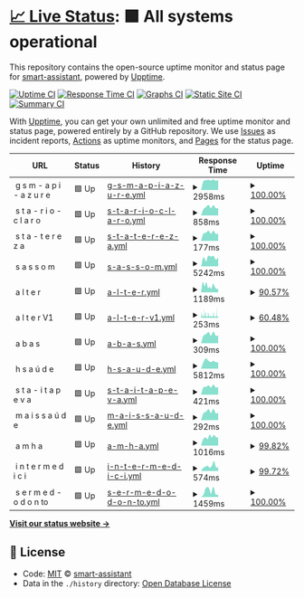 # [📈 Live Status](https://smart-assistant.github.io/gsm-upptime/): <!--live status--> **🟩 All systems operational**

This repository contains the open-source uptime monitor and status page for [smart-assistant](#), powered by [Upptime](https://github.com/upptime/upptime).

[![Uptime CI](https://github.com/smart-assistant/gsm-upptime/workflows/Uptime%20CI/badge.svg)](https://github.com/smart-assistant/gsm-upptime/actions?query=workflow%3A%22Uptime+CI%22)
[![Response Time CI](https://github.com/smart-assistant/gsm-upptime/workflows/Response%20Time%20CI/badge.svg)](https://github.com/smart-assistant/gsm-upptime/actions?query=workflow%3A%22Response+Time+CI%22)
[![Graphs CI](https://github.com/smart-assistant/gsm-upptime/workflows/Graphs%20CI/badge.svg)](https://github.com/smart-assistant/gsm-upptime/actions?query=workflow%3A%22Graphs+CI%22)
[![Static Site CI](https://github.com/smart-assistant/gsm-upptime/workflows/Static%20Site%20CI/badge.svg)](https://github.com/smart-assistant/gsm-upptime/actions?query=workflow%3A%22Static+Site+CI%22)
[![Summary CI](https://github.com/smart-assistant/gsm-upptime/workflows/Summary%20CI/badge.svg)](https://github.com/smart-assistant/gsm-upptime/actions?query=workflow%3A%22Summary+CI%22)

With [Upptime](https://upptime.js.org), you can get your own unlimited and free uptime monitor and status page, powered entirely by a GitHub repository. We use [Issues](https://github.com/smart-assistant/gsm-upptime/issues) as incident reports, [Actions](https://github.com/smart-assistant/gsm-upptime/actions) as uptime monitors, and [Pages](https://demo.upptime.js.org) for the status page.

<!--start: status pages-->
<!-- This summary is generated by Upptime (https://github.com/upptime/upptime) -->
<!-- Do not edit this manually, your changes will be overwritten -->
<!-- prettier-ignore -->
| URL | Status | History | Response Time | Uptime |
| --- | ------ | ------- | ------------- | ------ |
| <img alt="" src="https://favicons.githubusercontent.com/null" height="13"> g s m - a p i - a z u r e | 🟩 Up | [g-s-m-a-p-i-a-z-u-r-e.yml](https://github.com/ivy-digital/gsm-upptime/commits/HEAD/history/g-s-m-a-p-i-a-z-u-r-e.yml) | <details><summary><img alt="Response time graph" src="./graphs/g-s-m-a-p-i-a-z-u-r-e/response-time-week.png" height="20"> 2958ms</summary><br><a href="https://ivy-digital.github.io/gsm-upptime/history/g-s-m-a-p-i-a-z-u-r-e"><img alt="Response time 2919" src="https://img.shields.io/endpoint?url=https%3A%2F%2Fraw.githubusercontent.com%2Fivy-digital%2Fgsm-upptime%2FHEAD%2Fapi%2Fg-s-m-a-p-i-a-z-u-r-e%2Fresponse-time.json"></a><br><a href="https://ivy-digital.github.io/gsm-upptime/history/g-s-m-a-p-i-a-z-u-r-e"><img alt="24-hour response time 3070" src="https://img.shields.io/endpoint?url=https%3A%2F%2Fraw.githubusercontent.com%2Fivy-digital%2Fgsm-upptime%2FHEAD%2Fapi%2Fg-s-m-a-p-i-a-z-u-r-e%2Fresponse-time-day.json"></a><br><a href="https://ivy-digital.github.io/gsm-upptime/history/g-s-m-a-p-i-a-z-u-r-e"><img alt="7-day response time 2958" src="https://img.shields.io/endpoint?url=https%3A%2F%2Fraw.githubusercontent.com%2Fivy-digital%2Fgsm-upptime%2FHEAD%2Fapi%2Fg-s-m-a-p-i-a-z-u-r-e%2Fresponse-time-week.json"></a><br><a href="https://ivy-digital.github.io/gsm-upptime/history/g-s-m-a-p-i-a-z-u-r-e"><img alt="30-day response time 2930" src="https://img.shields.io/endpoint?url=https%3A%2F%2Fraw.githubusercontent.com%2Fivy-digital%2Fgsm-upptime%2FHEAD%2Fapi%2Fg-s-m-a-p-i-a-z-u-r-e%2Fresponse-time-month.json"></a><br><a href="https://ivy-digital.github.io/gsm-upptime/history/g-s-m-a-p-i-a-z-u-r-e"><img alt="1-year response time 2919" src="https://img.shields.io/endpoint?url=https%3A%2F%2Fraw.githubusercontent.com%2Fivy-digital%2Fgsm-upptime%2FHEAD%2Fapi%2Fg-s-m-a-p-i-a-z-u-r-e%2Fresponse-time-year.json"></a></details> | <details><summary><a href="https://ivy-digital.github.io/gsm-upptime/history/g-s-m-a-p-i-a-z-u-r-e">100.00%</a></summary><a href="https://ivy-digital.github.io/gsm-upptime/history/g-s-m-a-p-i-a-z-u-r-e"><img alt="All-time uptime 100.00%" src="https://img.shields.io/endpoint?url=https%3A%2F%2Fraw.githubusercontent.com%2Fivy-digital%2Fgsm-upptime%2FHEAD%2Fapi%2Fg-s-m-a-p-i-a-z-u-r-e%2Fuptime.json"></a><br><a href="https://ivy-digital.github.io/gsm-upptime/history/g-s-m-a-p-i-a-z-u-r-e"><img alt="24-hour uptime 100.00%" src="https://img.shields.io/endpoint?url=https%3A%2F%2Fraw.githubusercontent.com%2Fivy-digital%2Fgsm-upptime%2FHEAD%2Fapi%2Fg-s-m-a-p-i-a-z-u-r-e%2Fuptime-day.json"></a><br><a href="https://ivy-digital.github.io/gsm-upptime/history/g-s-m-a-p-i-a-z-u-r-e"><img alt="7-day uptime 100.00%" src="https://img.shields.io/endpoint?url=https%3A%2F%2Fraw.githubusercontent.com%2Fivy-digital%2Fgsm-upptime%2FHEAD%2Fapi%2Fg-s-m-a-p-i-a-z-u-r-e%2Fuptime-week.json"></a><br><a href="https://ivy-digital.github.io/gsm-upptime/history/g-s-m-a-p-i-a-z-u-r-e"><img alt="30-day uptime 100.00%" src="https://img.shields.io/endpoint?url=https%3A%2F%2Fraw.githubusercontent.com%2Fivy-digital%2Fgsm-upptime%2FHEAD%2Fapi%2Fg-s-m-a-p-i-a-z-u-r-e%2Fuptime-month.json"></a><br><a href="https://ivy-digital.github.io/gsm-upptime/history/g-s-m-a-p-i-a-z-u-r-e"><img alt="1-year uptime 100.00%" src="https://img.shields.io/endpoint?url=https%3A%2F%2Fraw.githubusercontent.com%2Fivy-digital%2Fgsm-upptime%2FHEAD%2Fapi%2Fg-s-m-a-p-i-a-z-u-r-e%2Fuptime-year.json"></a></details>
| <img alt="" src="https://favicons.githubusercontent.com/null" height="13"> s t a - r i o - c l a r o | 🟩 Up | [s-t-a-r-i-o-c-l-a-r-o.yml](https://github.com/ivy-digital/gsm-upptime/commits/HEAD/history/s-t-a-r-i-o-c-l-a-r-o.yml) | <details><summary><img alt="Response time graph" src="./graphs/s-t-a-r-i-o-c-l-a-r-o/response-time-week.png" height="20"> 858ms</summary><br><a href="https://ivy-digital.github.io/gsm-upptime/history/s-t-a-r-i-o-c-l-a-r-o"><img alt="Response time 853" src="https://img.shields.io/endpoint?url=https%3A%2F%2Fraw.githubusercontent.com%2Fivy-digital%2Fgsm-upptime%2FHEAD%2Fapi%2Fs-t-a-r-i-o-c-l-a-r-o%2Fresponse-time.json"></a><br><a href="https://ivy-digital.github.io/gsm-upptime/history/s-t-a-r-i-o-c-l-a-r-o"><img alt="24-hour response time 754" src="https://img.shields.io/endpoint?url=https%3A%2F%2Fraw.githubusercontent.com%2Fivy-digital%2Fgsm-upptime%2FHEAD%2Fapi%2Fs-t-a-r-i-o-c-l-a-r-o%2Fresponse-time-day.json"></a><br><a href="https://ivy-digital.github.io/gsm-upptime/history/s-t-a-r-i-o-c-l-a-r-o"><img alt="7-day response time 858" src="https://img.shields.io/endpoint?url=https%3A%2F%2Fraw.githubusercontent.com%2Fivy-digital%2Fgsm-upptime%2FHEAD%2Fapi%2Fs-t-a-r-i-o-c-l-a-r-o%2Fresponse-time-week.json"></a><br><a href="https://ivy-digital.github.io/gsm-upptime/history/s-t-a-r-i-o-c-l-a-r-o"><img alt="30-day response time 1102" src="https://img.shields.io/endpoint?url=https%3A%2F%2Fraw.githubusercontent.com%2Fivy-digital%2Fgsm-upptime%2FHEAD%2Fapi%2Fs-t-a-r-i-o-c-l-a-r-o%2Fresponse-time-month.json"></a><br><a href="https://ivy-digital.github.io/gsm-upptime/history/s-t-a-r-i-o-c-l-a-r-o"><img alt="1-year response time 853" src="https://img.shields.io/endpoint?url=https%3A%2F%2Fraw.githubusercontent.com%2Fivy-digital%2Fgsm-upptime%2FHEAD%2Fapi%2Fs-t-a-r-i-o-c-l-a-r-o%2Fresponse-time-year.json"></a></details> | <details><summary><a href="https://ivy-digital.github.io/gsm-upptime/history/s-t-a-r-i-o-c-l-a-r-o">100.00%</a></summary><a href="https://ivy-digital.github.io/gsm-upptime/history/s-t-a-r-i-o-c-l-a-r-o"><img alt="All-time uptime 98.73%" src="https://img.shields.io/endpoint?url=https%3A%2F%2Fraw.githubusercontent.com%2Fivy-digital%2Fgsm-upptime%2FHEAD%2Fapi%2Fs-t-a-r-i-o-c-l-a-r-o%2Fuptime.json"></a><br><a href="https://ivy-digital.github.io/gsm-upptime/history/s-t-a-r-i-o-c-l-a-r-o"><img alt="24-hour uptime 100.00%" src="https://img.shields.io/endpoint?url=https%3A%2F%2Fraw.githubusercontent.com%2Fivy-digital%2Fgsm-upptime%2FHEAD%2Fapi%2Fs-t-a-r-i-o-c-l-a-r-o%2Fuptime-day.json"></a><br><a href="https://ivy-digital.github.io/gsm-upptime/history/s-t-a-r-i-o-c-l-a-r-o"><img alt="7-day uptime 100.00%" src="https://img.shields.io/endpoint?url=https%3A%2F%2Fraw.githubusercontent.com%2Fivy-digital%2Fgsm-upptime%2FHEAD%2Fapi%2Fs-t-a-r-i-o-c-l-a-r-o%2Fuptime-week.json"></a><br><a href="https://ivy-digital.github.io/gsm-upptime/history/s-t-a-r-i-o-c-l-a-r-o"><img alt="30-day uptime 99.78%" src="https://img.shields.io/endpoint?url=https%3A%2F%2Fraw.githubusercontent.com%2Fivy-digital%2Fgsm-upptime%2FHEAD%2Fapi%2Fs-t-a-r-i-o-c-l-a-r-o%2Fuptime-month.json"></a><br><a href="https://ivy-digital.github.io/gsm-upptime/history/s-t-a-r-i-o-c-l-a-r-o"><img alt="1-year uptime 98.73%" src="https://img.shields.io/endpoint?url=https%3A%2F%2Fraw.githubusercontent.com%2Fivy-digital%2Fgsm-upptime%2FHEAD%2Fapi%2Fs-t-a-r-i-o-c-l-a-r-o%2Fuptime-year.json"></a></details>
| <img alt="" src="https://favicons.githubusercontent.com/null" height="13"> s t a - t e r e z a | 🟩 Up | [s-t-a-t-e-r-e-z-a.yml](https://github.com/ivy-digital/gsm-upptime/commits/HEAD/history/s-t-a-t-e-r-e-z-a.yml) | <details><summary><img alt="Response time graph" src="./graphs/s-t-a-t-e-r-e-z-a/response-time-week.png" height="20"> 177ms</summary><br><a href="https://ivy-digital.github.io/gsm-upptime/history/s-t-a-t-e-r-e-z-a"><img alt="Response time 315" src="https://img.shields.io/endpoint?url=https%3A%2F%2Fraw.githubusercontent.com%2Fivy-digital%2Fgsm-upptime%2FHEAD%2Fapi%2Fs-t-a-t-e-r-e-z-a%2Fresponse-time.json"></a><br><a href="https://ivy-digital.github.io/gsm-upptime/history/s-t-a-t-e-r-e-z-a"><img alt="24-hour response time 155" src="https://img.shields.io/endpoint?url=https%3A%2F%2Fraw.githubusercontent.com%2Fivy-digital%2Fgsm-upptime%2FHEAD%2Fapi%2Fs-t-a-t-e-r-e-z-a%2Fresponse-time-day.json"></a><br><a href="https://ivy-digital.github.io/gsm-upptime/history/s-t-a-t-e-r-e-z-a"><img alt="7-day response time 177" src="https://img.shields.io/endpoint?url=https%3A%2F%2Fraw.githubusercontent.com%2Fivy-digital%2Fgsm-upptime%2FHEAD%2Fapi%2Fs-t-a-t-e-r-e-z-a%2Fresponse-time-week.json"></a><br><a href="https://ivy-digital.github.io/gsm-upptime/history/s-t-a-t-e-r-e-z-a"><img alt="30-day response time 235" src="https://img.shields.io/endpoint?url=https%3A%2F%2Fraw.githubusercontent.com%2Fivy-digital%2Fgsm-upptime%2FHEAD%2Fapi%2Fs-t-a-t-e-r-e-z-a%2Fresponse-time-month.json"></a><br><a href="https://ivy-digital.github.io/gsm-upptime/history/s-t-a-t-e-r-e-z-a"><img alt="1-year response time 315" src="https://img.shields.io/endpoint?url=https%3A%2F%2Fraw.githubusercontent.com%2Fivy-digital%2Fgsm-upptime%2FHEAD%2Fapi%2Fs-t-a-t-e-r-e-z-a%2Fresponse-time-year.json"></a></details> | <details><summary><a href="https://ivy-digital.github.io/gsm-upptime/history/s-t-a-t-e-r-e-z-a">100.00%</a></summary><a href="https://ivy-digital.github.io/gsm-upptime/history/s-t-a-t-e-r-e-z-a"><img alt="All-time uptime 98.42%" src="https://img.shields.io/endpoint?url=https%3A%2F%2Fraw.githubusercontent.com%2Fivy-digital%2Fgsm-upptime%2FHEAD%2Fapi%2Fs-t-a-t-e-r-e-z-a%2Fuptime.json"></a><br><a href="https://ivy-digital.github.io/gsm-upptime/history/s-t-a-t-e-r-e-z-a"><img alt="24-hour uptime 100.00%" src="https://img.shields.io/endpoint?url=https%3A%2F%2Fraw.githubusercontent.com%2Fivy-digital%2Fgsm-upptime%2FHEAD%2Fapi%2Fs-t-a-t-e-r-e-z-a%2Fuptime-day.json"></a><br><a href="https://ivy-digital.github.io/gsm-upptime/history/s-t-a-t-e-r-e-z-a"><img alt="7-day uptime 100.00%" src="https://img.shields.io/endpoint?url=https%3A%2F%2Fraw.githubusercontent.com%2Fivy-digital%2Fgsm-upptime%2FHEAD%2Fapi%2Fs-t-a-t-e-r-e-z-a%2Fuptime-week.json"></a><br><a href="https://ivy-digital.github.io/gsm-upptime/history/s-t-a-t-e-r-e-z-a"><img alt="30-day uptime 85.67%" src="https://img.shields.io/endpoint?url=https%3A%2F%2Fraw.githubusercontent.com%2Fivy-digital%2Fgsm-upptime%2FHEAD%2Fapi%2Fs-t-a-t-e-r-e-z-a%2Fuptime-month.json"></a><br><a href="https://ivy-digital.github.io/gsm-upptime/history/s-t-a-t-e-r-e-z-a"><img alt="1-year uptime 98.42%" src="https://img.shields.io/endpoint?url=https%3A%2F%2Fraw.githubusercontent.com%2Fivy-digital%2Fgsm-upptime%2FHEAD%2Fapi%2Fs-t-a-t-e-r-e-z-a%2Fuptime-year.json"></a></details>
| <img alt="" src="https://favicons.githubusercontent.com/null" height="13"> s a s s o m | 🟩 Up | [s-a-s-s-o-m.yml](https://github.com/ivy-digital/gsm-upptime/commits/HEAD/history/s-a-s-s-o-m.yml) | <details><summary><img alt="Response time graph" src="./graphs/s-a-s-s-o-m/response-time-week.png" height="20"> 5242ms</summary><br><a href="https://ivy-digital.github.io/gsm-upptime/history/s-a-s-s-o-m"><img alt="Response time 2993" src="https://img.shields.io/endpoint?url=https%3A%2F%2Fraw.githubusercontent.com%2Fivy-digital%2Fgsm-upptime%2FHEAD%2Fapi%2Fs-a-s-s-o-m%2Fresponse-time.json"></a><br><a href="https://ivy-digital.github.io/gsm-upptime/history/s-a-s-s-o-m"><img alt="24-hour response time 5352" src="https://img.shields.io/endpoint?url=https%3A%2F%2Fraw.githubusercontent.com%2Fivy-digital%2Fgsm-upptime%2FHEAD%2Fapi%2Fs-a-s-s-o-m%2Fresponse-time-day.json"></a><br><a href="https://ivy-digital.github.io/gsm-upptime/history/s-a-s-s-o-m"><img alt="7-day response time 5242" src="https://img.shields.io/endpoint?url=https%3A%2F%2Fraw.githubusercontent.com%2Fivy-digital%2Fgsm-upptime%2FHEAD%2Fapi%2Fs-a-s-s-o-m%2Fresponse-time-week.json"></a><br><a href="https://ivy-digital.github.io/gsm-upptime/history/s-a-s-s-o-m"><img alt="30-day response time 3530" src="https://img.shields.io/endpoint?url=https%3A%2F%2Fraw.githubusercontent.com%2Fivy-digital%2Fgsm-upptime%2FHEAD%2Fapi%2Fs-a-s-s-o-m%2Fresponse-time-month.json"></a><br><a href="https://ivy-digital.github.io/gsm-upptime/history/s-a-s-s-o-m"><img alt="1-year response time 2993" src="https://img.shields.io/endpoint?url=https%3A%2F%2Fraw.githubusercontent.com%2Fivy-digital%2Fgsm-upptime%2FHEAD%2Fapi%2Fs-a-s-s-o-m%2Fresponse-time-year.json"></a></details> | <details><summary><a href="https://ivy-digital.github.io/gsm-upptime/history/s-a-s-s-o-m">100.00%</a></summary><a href="https://ivy-digital.github.io/gsm-upptime/history/s-a-s-s-o-m"><img alt="All-time uptime 98.88%" src="https://img.shields.io/endpoint?url=https%3A%2F%2Fraw.githubusercontent.com%2Fivy-digital%2Fgsm-upptime%2FHEAD%2Fapi%2Fs-a-s-s-o-m%2Fuptime.json"></a><br><a href="https://ivy-digital.github.io/gsm-upptime/history/s-a-s-s-o-m"><img alt="24-hour uptime 100.00%" src="https://img.shields.io/endpoint?url=https%3A%2F%2Fraw.githubusercontent.com%2Fivy-digital%2Fgsm-upptime%2FHEAD%2Fapi%2Fs-a-s-s-o-m%2Fuptime-day.json"></a><br><a href="https://ivy-digital.github.io/gsm-upptime/history/s-a-s-s-o-m"><img alt="7-day uptime 100.00%" src="https://img.shields.io/endpoint?url=https%3A%2F%2Fraw.githubusercontent.com%2Fivy-digital%2Fgsm-upptime%2FHEAD%2Fapi%2Fs-a-s-s-o-m%2Fuptime-week.json"></a><br><a href="https://ivy-digital.github.io/gsm-upptime/history/s-a-s-s-o-m"><img alt="30-day uptime 100.00%" src="https://img.shields.io/endpoint?url=https%3A%2F%2Fraw.githubusercontent.com%2Fivy-digital%2Fgsm-upptime%2FHEAD%2Fapi%2Fs-a-s-s-o-m%2Fuptime-month.json"></a><br><a href="https://ivy-digital.github.io/gsm-upptime/history/s-a-s-s-o-m"><img alt="1-year uptime 98.88%" src="https://img.shields.io/endpoint?url=https%3A%2F%2Fraw.githubusercontent.com%2Fivy-digital%2Fgsm-upptime%2FHEAD%2Fapi%2Fs-a-s-s-o-m%2Fuptime-year.json"></a></details>
| <img alt="" src="https://favicons.githubusercontent.com/null" height="13"> a l t e r | 🟩 Up | [a-l-t-e-r.yml](https://github.com/ivy-digital/gsm-upptime/commits/HEAD/history/a-l-t-e-r.yml) | <details><summary><img alt="Response time graph" src="./graphs/a-l-t-e-r/response-time-week.png" height="20"> 1189ms</summary><br><a href="https://ivy-digital.github.io/gsm-upptime/history/a-l-t-e-r"><img alt="Response time 842" src="https://img.shields.io/endpoint?url=https%3A%2F%2Fraw.githubusercontent.com%2Fivy-digital%2Fgsm-upptime%2FHEAD%2Fapi%2Fa-l-t-e-r%2Fresponse-time.json"></a><br><a href="https://ivy-digital.github.io/gsm-upptime/history/a-l-t-e-r"><img alt="24-hour response time 710" src="https://img.shields.io/endpoint?url=https%3A%2F%2Fraw.githubusercontent.com%2Fivy-digital%2Fgsm-upptime%2FHEAD%2Fapi%2Fa-l-t-e-r%2Fresponse-time-day.json"></a><br><a href="https://ivy-digital.github.io/gsm-upptime/history/a-l-t-e-r"><img alt="7-day response time 1189" src="https://img.shields.io/endpoint?url=https%3A%2F%2Fraw.githubusercontent.com%2Fivy-digital%2Fgsm-upptime%2FHEAD%2Fapi%2Fa-l-t-e-r%2Fresponse-time-week.json"></a><br><a href="https://ivy-digital.github.io/gsm-upptime/history/a-l-t-e-r"><img alt="30-day response time 942" src="https://img.shields.io/endpoint?url=https%3A%2F%2Fraw.githubusercontent.com%2Fivy-digital%2Fgsm-upptime%2FHEAD%2Fapi%2Fa-l-t-e-r%2Fresponse-time-month.json"></a><br><a href="https://ivy-digital.github.io/gsm-upptime/history/a-l-t-e-r"><img alt="1-year response time 842" src="https://img.shields.io/endpoint?url=https%3A%2F%2Fraw.githubusercontent.com%2Fivy-digital%2Fgsm-upptime%2FHEAD%2Fapi%2Fa-l-t-e-r%2Fresponse-time-year.json"></a></details> | <details><summary><a href="https://ivy-digital.github.io/gsm-upptime/history/a-l-t-e-r">90.57%</a></summary><a href="https://ivy-digital.github.io/gsm-upptime/history/a-l-t-e-r"><img alt="All-time uptime 98.33%" src="https://img.shields.io/endpoint?url=https%3A%2F%2Fraw.githubusercontent.com%2Fivy-digital%2Fgsm-upptime%2FHEAD%2Fapi%2Fa-l-t-e-r%2Fuptime.json"></a><br><a href="https://ivy-digital.github.io/gsm-upptime/history/a-l-t-e-r"><img alt="24-hour uptime 100.00%" src="https://img.shields.io/endpoint?url=https%3A%2F%2Fraw.githubusercontent.com%2Fivy-digital%2Fgsm-upptime%2FHEAD%2Fapi%2Fa-l-t-e-r%2Fuptime-day.json"></a><br><a href="https://ivy-digital.github.io/gsm-upptime/history/a-l-t-e-r"><img alt="7-day uptime 90.57%" src="https://img.shields.io/endpoint?url=https%3A%2F%2Fraw.githubusercontent.com%2Fivy-digital%2Fgsm-upptime%2FHEAD%2Fapi%2Fa-l-t-e-r%2Fuptime-week.json"></a><br><a href="https://ivy-digital.github.io/gsm-upptime/history/a-l-t-e-r"><img alt="30-day uptime 96.06%" src="https://img.shields.io/endpoint?url=https%3A%2F%2Fraw.githubusercontent.com%2Fivy-digital%2Fgsm-upptime%2FHEAD%2Fapi%2Fa-l-t-e-r%2Fuptime-month.json"></a><br><a href="https://ivy-digital.github.io/gsm-upptime/history/a-l-t-e-r"><img alt="1-year uptime 98.33%" src="https://img.shields.io/endpoint?url=https%3A%2F%2Fraw.githubusercontent.com%2Fivy-digital%2Fgsm-upptime%2FHEAD%2Fapi%2Fa-l-t-e-r%2Fuptime-year.json"></a></details>
| <img alt="" src="https://favicons.githubusercontent.com/null" height="13"> a l t e r V1 | 🟩 Up | [a-l-t-e-r-v1.yml](https://github.com/ivy-digital/gsm-upptime/commits/HEAD/history/a-l-t-e-r-v1.yml) | <details><summary><img alt="Response time graph" src="./graphs/a-l-t-e-r-v1/response-time-week.png" height="20"> 253ms</summary><br><a href="https://ivy-digital.github.io/gsm-upptime/history/a-l-t-e-r-v1"><img alt="Response time 237" src="https://img.shields.io/endpoint?url=https%3A%2F%2Fraw.githubusercontent.com%2Fivy-digital%2Fgsm-upptime%2FHEAD%2Fapi%2Fa-l-t-e-r-v1%2Fresponse-time.json"></a><br><a href="https://ivy-digital.github.io/gsm-upptime/history/a-l-t-e-r-v1"><img alt="24-hour response time 239" src="https://img.shields.io/endpoint?url=https%3A%2F%2Fraw.githubusercontent.com%2Fivy-digital%2Fgsm-upptime%2FHEAD%2Fapi%2Fa-l-t-e-r-v1%2Fresponse-time-day.json"></a><br><a href="https://ivy-digital.github.io/gsm-upptime/history/a-l-t-e-r-v1"><img alt="7-day response time 253" src="https://img.shields.io/endpoint?url=https%3A%2F%2Fraw.githubusercontent.com%2Fivy-digital%2Fgsm-upptime%2FHEAD%2Fapi%2Fa-l-t-e-r-v1%2Fresponse-time-week.json"></a><br><a href="https://ivy-digital.github.io/gsm-upptime/history/a-l-t-e-r-v1"><img alt="30-day response time 237" src="https://img.shields.io/endpoint?url=https%3A%2F%2Fraw.githubusercontent.com%2Fivy-digital%2Fgsm-upptime%2FHEAD%2Fapi%2Fa-l-t-e-r-v1%2Fresponse-time-month.json"></a><br><a href="https://ivy-digital.github.io/gsm-upptime/history/a-l-t-e-r-v1"><img alt="1-year response time 237" src="https://img.shields.io/endpoint?url=https%3A%2F%2Fraw.githubusercontent.com%2Fivy-digital%2Fgsm-upptime%2FHEAD%2Fapi%2Fa-l-t-e-r-v1%2Fresponse-time-year.json"></a></details> | <details><summary><a href="https://ivy-digital.github.io/gsm-upptime/history/a-l-t-e-r-v1">60.48%</a></summary><a href="https://ivy-digital.github.io/gsm-upptime/history/a-l-t-e-r-v1"><img alt="All-time uptime 82.78%" src="https://img.shields.io/endpoint?url=https%3A%2F%2Fraw.githubusercontent.com%2Fivy-digital%2Fgsm-upptime%2FHEAD%2Fapi%2Fa-l-t-e-r-v1%2Fuptime.json"></a><br><a href="https://ivy-digital.github.io/gsm-upptime/history/a-l-t-e-r-v1"><img alt="24-hour uptime 52.31%" src="https://img.shields.io/endpoint?url=https%3A%2F%2Fraw.githubusercontent.com%2Fivy-digital%2Fgsm-upptime%2FHEAD%2Fapi%2Fa-l-t-e-r-v1%2Fuptime-day.json"></a><br><a href="https://ivy-digital.github.io/gsm-upptime/history/a-l-t-e-r-v1"><img alt="7-day uptime 60.48%" src="https://img.shields.io/endpoint?url=https%3A%2F%2Fraw.githubusercontent.com%2Fivy-digital%2Fgsm-upptime%2FHEAD%2Fapi%2Fa-l-t-e-r-v1%2Fuptime-week.json"></a><br><a href="https://ivy-digital.github.io/gsm-upptime/history/a-l-t-e-r-v1"><img alt="30-day uptime 82.78%" src="https://img.shields.io/endpoint?url=https%3A%2F%2Fraw.githubusercontent.com%2Fivy-digital%2Fgsm-upptime%2FHEAD%2Fapi%2Fa-l-t-e-r-v1%2Fuptime-month.json"></a><br><a href="https://ivy-digital.github.io/gsm-upptime/history/a-l-t-e-r-v1"><img alt="1-year uptime 82.78%" src="https://img.shields.io/endpoint?url=https%3A%2F%2Fraw.githubusercontent.com%2Fivy-digital%2Fgsm-upptime%2FHEAD%2Fapi%2Fa-l-t-e-r-v1%2Fuptime-year.json"></a></details>
| <img alt="" src="https://favicons.githubusercontent.com/null" height="13"> a b a s | 🟩 Up | [a-b-a-s.yml](https://github.com/ivy-digital/gsm-upptime/commits/HEAD/history/a-b-a-s.yml) | <details><summary><img alt="Response time graph" src="./graphs/a-b-a-s/response-time-week.png" height="20"> 309ms</summary><br><a href="https://ivy-digital.github.io/gsm-upptime/history/a-b-a-s"><img alt="Response time 277" src="https://img.shields.io/endpoint?url=https%3A%2F%2Fraw.githubusercontent.com%2Fivy-digital%2Fgsm-upptime%2FHEAD%2Fapi%2Fa-b-a-s%2Fresponse-time.json"></a><br><a href="https://ivy-digital.github.io/gsm-upptime/history/a-b-a-s"><img alt="24-hour response time 271" src="https://img.shields.io/endpoint?url=https%3A%2F%2Fraw.githubusercontent.com%2Fivy-digital%2Fgsm-upptime%2FHEAD%2Fapi%2Fa-b-a-s%2Fresponse-time-day.json"></a><br><a href="https://ivy-digital.github.io/gsm-upptime/history/a-b-a-s"><img alt="7-day response time 309" src="https://img.shields.io/endpoint?url=https%3A%2F%2Fraw.githubusercontent.com%2Fivy-digital%2Fgsm-upptime%2FHEAD%2Fapi%2Fa-b-a-s%2Fresponse-time-week.json"></a><br><a href="https://ivy-digital.github.io/gsm-upptime/history/a-b-a-s"><img alt="30-day response time 300" src="https://img.shields.io/endpoint?url=https%3A%2F%2Fraw.githubusercontent.com%2Fivy-digital%2Fgsm-upptime%2FHEAD%2Fapi%2Fa-b-a-s%2Fresponse-time-month.json"></a><br><a href="https://ivy-digital.github.io/gsm-upptime/history/a-b-a-s"><img alt="1-year response time 277" src="https://img.shields.io/endpoint?url=https%3A%2F%2Fraw.githubusercontent.com%2Fivy-digital%2Fgsm-upptime%2FHEAD%2Fapi%2Fa-b-a-s%2Fresponse-time-year.json"></a></details> | <details><summary><a href="https://ivy-digital.github.io/gsm-upptime/history/a-b-a-s">100.00%</a></summary><a href="https://ivy-digital.github.io/gsm-upptime/history/a-b-a-s"><img alt="All-time uptime 99.83%" src="https://img.shields.io/endpoint?url=https%3A%2F%2Fraw.githubusercontent.com%2Fivy-digital%2Fgsm-upptime%2FHEAD%2Fapi%2Fa-b-a-s%2Fuptime.json"></a><br><a href="https://ivy-digital.github.io/gsm-upptime/history/a-b-a-s"><img alt="24-hour uptime 100.00%" src="https://img.shields.io/endpoint?url=https%3A%2F%2Fraw.githubusercontent.com%2Fivy-digital%2Fgsm-upptime%2FHEAD%2Fapi%2Fa-b-a-s%2Fuptime-day.json"></a><br><a href="https://ivy-digital.github.io/gsm-upptime/history/a-b-a-s"><img alt="7-day uptime 100.00%" src="https://img.shields.io/endpoint?url=https%3A%2F%2Fraw.githubusercontent.com%2Fivy-digital%2Fgsm-upptime%2FHEAD%2Fapi%2Fa-b-a-s%2Fuptime-week.json"></a><br><a href="https://ivy-digital.github.io/gsm-upptime/history/a-b-a-s"><img alt="30-day uptime 98.19%" src="https://img.shields.io/endpoint?url=https%3A%2F%2Fraw.githubusercontent.com%2Fivy-digital%2Fgsm-upptime%2FHEAD%2Fapi%2Fa-b-a-s%2Fuptime-month.json"></a><br><a href="https://ivy-digital.github.io/gsm-upptime/history/a-b-a-s"><img alt="1-year uptime 99.83%" src="https://img.shields.io/endpoint?url=https%3A%2F%2Fraw.githubusercontent.com%2Fivy-digital%2Fgsm-upptime%2FHEAD%2Fapi%2Fa-b-a-s%2Fuptime-year.json"></a></details>
| <img alt="" src="https://favicons.githubusercontent.com/null" height="13"> h s a ú d e | 🟩 Up | [h-s-a-u-d-e.yml](https://github.com/ivy-digital/gsm-upptime/commits/HEAD/history/h-s-a-u-d-e.yml) | <details><summary><img alt="Response time graph" src="./graphs/h-s-a-u-d-e/response-time-week.png" height="20"> 5812ms</summary><br><a href="https://ivy-digital.github.io/gsm-upptime/history/h-s-a-u-d-e"><img alt="Response time 4041" src="https://img.shields.io/endpoint?url=https%3A%2F%2Fraw.githubusercontent.com%2Fivy-digital%2Fgsm-upptime%2FHEAD%2Fapi%2Fh-s-a-u-d-e%2Fresponse-time.json"></a><br><a href="https://ivy-digital.github.io/gsm-upptime/history/h-s-a-u-d-e"><img alt="24-hour response time 4967" src="https://img.shields.io/endpoint?url=https%3A%2F%2Fraw.githubusercontent.com%2Fivy-digital%2Fgsm-upptime%2FHEAD%2Fapi%2Fh-s-a-u-d-e%2Fresponse-time-day.json"></a><br><a href="https://ivy-digital.github.io/gsm-upptime/history/h-s-a-u-d-e"><img alt="7-day response time 5812" src="https://img.shields.io/endpoint?url=https%3A%2F%2Fraw.githubusercontent.com%2Fivy-digital%2Fgsm-upptime%2FHEAD%2Fapi%2Fh-s-a-u-d-e%2Fresponse-time-week.json"></a><br><a href="https://ivy-digital.github.io/gsm-upptime/history/h-s-a-u-d-e"><img alt="30-day response time 5366" src="https://img.shields.io/endpoint?url=https%3A%2F%2Fraw.githubusercontent.com%2Fivy-digital%2Fgsm-upptime%2FHEAD%2Fapi%2Fh-s-a-u-d-e%2Fresponse-time-month.json"></a><br><a href="https://ivy-digital.github.io/gsm-upptime/history/h-s-a-u-d-e"><img alt="1-year response time 4041" src="https://img.shields.io/endpoint?url=https%3A%2F%2Fraw.githubusercontent.com%2Fivy-digital%2Fgsm-upptime%2FHEAD%2Fapi%2Fh-s-a-u-d-e%2Fresponse-time-year.json"></a></details> | <details><summary><a href="https://ivy-digital.github.io/gsm-upptime/history/h-s-a-u-d-e">100.00%</a></summary><a href="https://ivy-digital.github.io/gsm-upptime/history/h-s-a-u-d-e"><img alt="All-time uptime 98.55%" src="https://img.shields.io/endpoint?url=https%3A%2F%2Fraw.githubusercontent.com%2Fivy-digital%2Fgsm-upptime%2FHEAD%2Fapi%2Fh-s-a-u-d-e%2Fuptime.json"></a><br><a href="https://ivy-digital.github.io/gsm-upptime/history/h-s-a-u-d-e"><img alt="24-hour uptime 100.00%" src="https://img.shields.io/endpoint?url=https%3A%2F%2Fraw.githubusercontent.com%2Fivy-digital%2Fgsm-upptime%2FHEAD%2Fapi%2Fh-s-a-u-d-e%2Fuptime-day.json"></a><br><a href="https://ivy-digital.github.io/gsm-upptime/history/h-s-a-u-d-e"><img alt="7-day uptime 100.00%" src="https://img.shields.io/endpoint?url=https%3A%2F%2Fraw.githubusercontent.com%2Fivy-digital%2Fgsm-upptime%2FHEAD%2Fapi%2Fh-s-a-u-d-e%2Fuptime-week.json"></a><br><a href="https://ivy-digital.github.io/gsm-upptime/history/h-s-a-u-d-e"><img alt="30-day uptime 99.91%" src="https://img.shields.io/endpoint?url=https%3A%2F%2Fraw.githubusercontent.com%2Fivy-digital%2Fgsm-upptime%2FHEAD%2Fapi%2Fh-s-a-u-d-e%2Fuptime-month.json"></a><br><a href="https://ivy-digital.github.io/gsm-upptime/history/h-s-a-u-d-e"><img alt="1-year uptime 98.55%" src="https://img.shields.io/endpoint?url=https%3A%2F%2Fraw.githubusercontent.com%2Fivy-digital%2Fgsm-upptime%2FHEAD%2Fapi%2Fh-s-a-u-d-e%2Fuptime-year.json"></a></details>
| <img alt="" src="https://favicons.githubusercontent.com/null" height="13"> s t a - i t a p e v a | 🟩 Up | [s-t-a-i-t-a-p-e-v-a.yml](https://github.com/ivy-digital/gsm-upptime/commits/HEAD/history/s-t-a-i-t-a-p-e-v-a.yml) | <details><summary><img alt="Response time graph" src="./graphs/s-t-a-i-t-a-p-e-v-a/response-time-week.png" height="20"> 421ms</summary><br><a href="https://ivy-digital.github.io/gsm-upptime/history/s-t-a-i-t-a-p-e-v-a"><img alt="Response time 411" src="https://img.shields.io/endpoint?url=https%3A%2F%2Fraw.githubusercontent.com%2Fivy-digital%2Fgsm-upptime%2FHEAD%2Fapi%2Fs-t-a-i-t-a-p-e-v-a%2Fresponse-time.json"></a><br><a href="https://ivy-digital.github.io/gsm-upptime/history/s-t-a-i-t-a-p-e-v-a"><img alt="24-hour response time 388" src="https://img.shields.io/endpoint?url=https%3A%2F%2Fraw.githubusercontent.com%2Fivy-digital%2Fgsm-upptime%2FHEAD%2Fapi%2Fs-t-a-i-t-a-p-e-v-a%2Fresponse-time-day.json"></a><br><a href="https://ivy-digital.github.io/gsm-upptime/history/s-t-a-i-t-a-p-e-v-a"><img alt="7-day response time 421" src="https://img.shields.io/endpoint?url=https%3A%2F%2Fraw.githubusercontent.com%2Fivy-digital%2Fgsm-upptime%2FHEAD%2Fapi%2Fs-t-a-i-t-a-p-e-v-a%2Fresponse-time-week.json"></a><br><a href="https://ivy-digital.github.io/gsm-upptime/history/s-t-a-i-t-a-p-e-v-a"><img alt="30-day response time 432" src="https://img.shields.io/endpoint?url=https%3A%2F%2Fraw.githubusercontent.com%2Fivy-digital%2Fgsm-upptime%2FHEAD%2Fapi%2Fs-t-a-i-t-a-p-e-v-a%2Fresponse-time-month.json"></a><br><a href="https://ivy-digital.github.io/gsm-upptime/history/s-t-a-i-t-a-p-e-v-a"><img alt="1-year response time 411" src="https://img.shields.io/endpoint?url=https%3A%2F%2Fraw.githubusercontent.com%2Fivy-digital%2Fgsm-upptime%2FHEAD%2Fapi%2Fs-t-a-i-t-a-p-e-v-a%2Fresponse-time-year.json"></a></details> | <details><summary><a href="https://ivy-digital.github.io/gsm-upptime/history/s-t-a-i-t-a-p-e-v-a">100.00%</a></summary><a href="https://ivy-digital.github.io/gsm-upptime/history/s-t-a-i-t-a-p-e-v-a"><img alt="All-time uptime 99.33%" src="https://img.shields.io/endpoint?url=https%3A%2F%2Fraw.githubusercontent.com%2Fivy-digital%2Fgsm-upptime%2FHEAD%2Fapi%2Fs-t-a-i-t-a-p-e-v-a%2Fuptime.json"></a><br><a href="https://ivy-digital.github.io/gsm-upptime/history/s-t-a-i-t-a-p-e-v-a"><img alt="24-hour uptime 100.00%" src="https://img.shields.io/endpoint?url=https%3A%2F%2Fraw.githubusercontent.com%2Fivy-digital%2Fgsm-upptime%2FHEAD%2Fapi%2Fs-t-a-i-t-a-p-e-v-a%2Fuptime-day.json"></a><br><a href="https://ivy-digital.github.io/gsm-upptime/history/s-t-a-i-t-a-p-e-v-a"><img alt="7-day uptime 100.00%" src="https://img.shields.io/endpoint?url=https%3A%2F%2Fraw.githubusercontent.com%2Fivy-digital%2Fgsm-upptime%2FHEAD%2Fapi%2Fs-t-a-i-t-a-p-e-v-a%2Fuptime-week.json"></a><br><a href="https://ivy-digital.github.io/gsm-upptime/history/s-t-a-i-t-a-p-e-v-a"><img alt="30-day uptime 99.96%" src="https://img.shields.io/endpoint?url=https%3A%2F%2Fraw.githubusercontent.com%2Fivy-digital%2Fgsm-upptime%2FHEAD%2Fapi%2Fs-t-a-i-t-a-p-e-v-a%2Fuptime-month.json"></a><br><a href="https://ivy-digital.github.io/gsm-upptime/history/s-t-a-i-t-a-p-e-v-a"><img alt="1-year uptime 99.33%" src="https://img.shields.io/endpoint?url=https%3A%2F%2Fraw.githubusercontent.com%2Fivy-digital%2Fgsm-upptime%2FHEAD%2Fapi%2Fs-t-a-i-t-a-p-e-v-a%2Fuptime-year.json"></a></details>
| <img alt="" src="https://favicons.githubusercontent.com/null" height="13"> m a i s s a ú d e | 🟩 Up | [m-a-i-s-s-a-u-d-e.yml](https://github.com/ivy-digital/gsm-upptime/commits/HEAD/history/m-a-i-s-s-a-u-d-e.yml) | <details><summary><img alt="Response time graph" src="./graphs/m-a-i-s-s-a-u-d-e/response-time-week.png" height="20"> 292ms</summary><br><a href="https://ivy-digital.github.io/gsm-upptime/history/m-a-i-s-s-a-u-d-e"><img alt="Response time 375" src="https://img.shields.io/endpoint?url=https%3A%2F%2Fraw.githubusercontent.com%2Fivy-digital%2Fgsm-upptime%2FHEAD%2Fapi%2Fm-a-i-s-s-a-u-d-e%2Fresponse-time.json"></a><br><a href="https://ivy-digital.github.io/gsm-upptime/history/m-a-i-s-s-a-u-d-e"><img alt="24-hour response time 252" src="https://img.shields.io/endpoint?url=https%3A%2F%2Fraw.githubusercontent.com%2Fivy-digital%2Fgsm-upptime%2FHEAD%2Fapi%2Fm-a-i-s-s-a-u-d-e%2Fresponse-time-day.json"></a><br><a href="https://ivy-digital.github.io/gsm-upptime/history/m-a-i-s-s-a-u-d-e"><img alt="7-day response time 292" src="https://img.shields.io/endpoint?url=https%3A%2F%2Fraw.githubusercontent.com%2Fivy-digital%2Fgsm-upptime%2FHEAD%2Fapi%2Fm-a-i-s-s-a-u-d-e%2Fresponse-time-week.json"></a><br><a href="https://ivy-digital.github.io/gsm-upptime/history/m-a-i-s-s-a-u-d-e"><img alt="30-day response time 284" src="https://img.shields.io/endpoint?url=https%3A%2F%2Fraw.githubusercontent.com%2Fivy-digital%2Fgsm-upptime%2FHEAD%2Fapi%2Fm-a-i-s-s-a-u-d-e%2Fresponse-time-month.json"></a><br><a href="https://ivy-digital.github.io/gsm-upptime/history/m-a-i-s-s-a-u-d-e"><img alt="1-year response time 375" src="https://img.shields.io/endpoint?url=https%3A%2F%2Fraw.githubusercontent.com%2Fivy-digital%2Fgsm-upptime%2FHEAD%2Fapi%2Fm-a-i-s-s-a-u-d-e%2Fresponse-time-year.json"></a></details> | <details><summary><a href="https://ivy-digital.github.io/gsm-upptime/history/m-a-i-s-s-a-u-d-e">100.00%</a></summary><a href="https://ivy-digital.github.io/gsm-upptime/history/m-a-i-s-s-a-u-d-e"><img alt="All-time uptime 98.86%" src="https://img.shields.io/endpoint?url=https%3A%2F%2Fraw.githubusercontent.com%2Fivy-digital%2Fgsm-upptime%2FHEAD%2Fapi%2Fm-a-i-s-s-a-u-d-e%2Fuptime.json"></a><br><a href="https://ivy-digital.github.io/gsm-upptime/history/m-a-i-s-s-a-u-d-e"><img alt="24-hour uptime 100.00%" src="https://img.shields.io/endpoint?url=https%3A%2F%2Fraw.githubusercontent.com%2Fivy-digital%2Fgsm-upptime%2FHEAD%2Fapi%2Fm-a-i-s-s-a-u-d-e%2Fuptime-day.json"></a><br><a href="https://ivy-digital.github.io/gsm-upptime/history/m-a-i-s-s-a-u-d-e"><img alt="7-day uptime 100.00%" src="https://img.shields.io/endpoint?url=https%3A%2F%2Fraw.githubusercontent.com%2Fivy-digital%2Fgsm-upptime%2FHEAD%2Fapi%2Fm-a-i-s-s-a-u-d-e%2Fuptime-week.json"></a><br><a href="https://ivy-digital.github.io/gsm-upptime/history/m-a-i-s-s-a-u-d-e"><img alt="30-day uptime 100.00%" src="https://img.shields.io/endpoint?url=https%3A%2F%2Fraw.githubusercontent.com%2Fivy-digital%2Fgsm-upptime%2FHEAD%2Fapi%2Fm-a-i-s-s-a-u-d-e%2Fuptime-month.json"></a><br><a href="https://ivy-digital.github.io/gsm-upptime/history/m-a-i-s-s-a-u-d-e"><img alt="1-year uptime 98.86%" src="https://img.shields.io/endpoint?url=https%3A%2F%2Fraw.githubusercontent.com%2Fivy-digital%2Fgsm-upptime%2FHEAD%2Fapi%2Fm-a-i-s-s-a-u-d-e%2Fuptime-year.json"></a></details>
| <img alt="" src="https://favicons.githubusercontent.com/null" height="13"> a m h a | 🟩 Up | [a-m-h-a.yml](https://github.com/ivy-digital/gsm-upptime/commits/HEAD/history/a-m-h-a.yml) | <details><summary><img alt="Response time graph" src="./graphs/a-m-h-a/response-time-week.png" height="20"> 1016ms</summary><br><a href="https://ivy-digital.github.io/gsm-upptime/history/a-m-h-a"><img alt="Response time 1014" src="https://img.shields.io/endpoint?url=https%3A%2F%2Fraw.githubusercontent.com%2Fivy-digital%2Fgsm-upptime%2FHEAD%2Fapi%2Fa-m-h-a%2Fresponse-time.json"></a><br><a href="https://ivy-digital.github.io/gsm-upptime/history/a-m-h-a"><img alt="24-hour response time 951" src="https://img.shields.io/endpoint?url=https%3A%2F%2Fraw.githubusercontent.com%2Fivy-digital%2Fgsm-upptime%2FHEAD%2Fapi%2Fa-m-h-a%2Fresponse-time-day.json"></a><br><a href="https://ivy-digital.github.io/gsm-upptime/history/a-m-h-a"><img alt="7-day response time 1016" src="https://img.shields.io/endpoint?url=https%3A%2F%2Fraw.githubusercontent.com%2Fivy-digital%2Fgsm-upptime%2FHEAD%2Fapi%2Fa-m-h-a%2Fresponse-time-week.json"></a><br><a href="https://ivy-digital.github.io/gsm-upptime/history/a-m-h-a"><img alt="30-day response time 959" src="https://img.shields.io/endpoint?url=https%3A%2F%2Fraw.githubusercontent.com%2Fivy-digital%2Fgsm-upptime%2FHEAD%2Fapi%2Fa-m-h-a%2Fresponse-time-month.json"></a><br><a href="https://ivy-digital.github.io/gsm-upptime/history/a-m-h-a"><img alt="1-year response time 1014" src="https://img.shields.io/endpoint?url=https%3A%2F%2Fraw.githubusercontent.com%2Fivy-digital%2Fgsm-upptime%2FHEAD%2Fapi%2Fa-m-h-a%2Fresponse-time-year.json"></a></details> | <details><summary><a href="https://ivy-digital.github.io/gsm-upptime/history/a-m-h-a">99.82%</a></summary><a href="https://ivy-digital.github.io/gsm-upptime/history/a-m-h-a"><img alt="All-time uptime 99.36%" src="https://img.shields.io/endpoint?url=https%3A%2F%2Fraw.githubusercontent.com%2Fivy-digital%2Fgsm-upptime%2FHEAD%2Fapi%2Fa-m-h-a%2Fuptime.json"></a><br><a href="https://ivy-digital.github.io/gsm-upptime/history/a-m-h-a"><img alt="24-hour uptime 100.00%" src="https://img.shields.io/endpoint?url=https%3A%2F%2Fraw.githubusercontent.com%2Fivy-digital%2Fgsm-upptime%2FHEAD%2Fapi%2Fa-m-h-a%2Fuptime-day.json"></a><br><a href="https://ivy-digital.github.io/gsm-upptime/history/a-m-h-a"><img alt="7-day uptime 99.82%" src="https://img.shields.io/endpoint?url=https%3A%2F%2Fraw.githubusercontent.com%2Fivy-digital%2Fgsm-upptime%2FHEAD%2Fapi%2Fa-m-h-a%2Fuptime-week.json"></a><br><a href="https://ivy-digital.github.io/gsm-upptime/history/a-m-h-a"><img alt="30-day uptime 99.66%" src="https://img.shields.io/endpoint?url=https%3A%2F%2Fraw.githubusercontent.com%2Fivy-digital%2Fgsm-upptime%2FHEAD%2Fapi%2Fa-m-h-a%2Fuptime-month.json"></a><br><a href="https://ivy-digital.github.io/gsm-upptime/history/a-m-h-a"><img alt="1-year uptime 99.36%" src="https://img.shields.io/endpoint?url=https%3A%2F%2Fraw.githubusercontent.com%2Fivy-digital%2Fgsm-upptime%2FHEAD%2Fapi%2Fa-m-h-a%2Fuptime-year.json"></a></details>
| <img alt="" src="https://favicons.githubusercontent.com/null" height="13"> i n t e r m e d i c i | 🟩 Up | [i-n-t-e-r-m-e-d-i-c-i.yml](https://github.com/ivy-digital/gsm-upptime/commits/HEAD/history/i-n-t-e-r-m-e-d-i-c-i.yml) | <details><summary><img alt="Response time graph" src="./graphs/i-n-t-e-r-m-e-d-i-c-i/response-time-week.png" height="20"> 574ms</summary><br><a href="https://ivy-digital.github.io/gsm-upptime/history/i-n-t-e-r-m-e-d-i-c-i"><img alt="Response time 619" src="https://img.shields.io/endpoint?url=https%3A%2F%2Fraw.githubusercontent.com%2Fivy-digital%2Fgsm-upptime%2FHEAD%2Fapi%2Fi-n-t-e-r-m-e-d-i-c-i%2Fresponse-time.json"></a><br><a href="https://ivy-digital.github.io/gsm-upptime/history/i-n-t-e-r-m-e-d-i-c-i"><img alt="24-hour response time 431" src="https://img.shields.io/endpoint?url=https%3A%2F%2Fraw.githubusercontent.com%2Fivy-digital%2Fgsm-upptime%2FHEAD%2Fapi%2Fi-n-t-e-r-m-e-d-i-c-i%2Fresponse-time-day.json"></a><br><a href="https://ivy-digital.github.io/gsm-upptime/history/i-n-t-e-r-m-e-d-i-c-i"><img alt="7-day response time 574" src="https://img.shields.io/endpoint?url=https%3A%2F%2Fraw.githubusercontent.com%2Fivy-digital%2Fgsm-upptime%2FHEAD%2Fapi%2Fi-n-t-e-r-m-e-d-i-c-i%2Fresponse-time-week.json"></a><br><a href="https://ivy-digital.github.io/gsm-upptime/history/i-n-t-e-r-m-e-d-i-c-i"><img alt="30-day response time 1182" src="https://img.shields.io/endpoint?url=https%3A%2F%2Fraw.githubusercontent.com%2Fivy-digital%2Fgsm-upptime%2FHEAD%2Fapi%2Fi-n-t-e-r-m-e-d-i-c-i%2Fresponse-time-month.json"></a><br><a href="https://ivy-digital.github.io/gsm-upptime/history/i-n-t-e-r-m-e-d-i-c-i"><img alt="1-year response time 619" src="https://img.shields.io/endpoint?url=https%3A%2F%2Fraw.githubusercontent.com%2Fivy-digital%2Fgsm-upptime%2FHEAD%2Fapi%2Fi-n-t-e-r-m-e-d-i-c-i%2Fresponse-time-year.json"></a></details> | <details><summary><a href="https://ivy-digital.github.io/gsm-upptime/history/i-n-t-e-r-m-e-d-i-c-i">99.72%</a></summary><a href="https://ivy-digital.github.io/gsm-upptime/history/i-n-t-e-r-m-e-d-i-c-i"><img alt="All-time uptime 97.79%" src="https://img.shields.io/endpoint?url=https%3A%2F%2Fraw.githubusercontent.com%2Fivy-digital%2Fgsm-upptime%2FHEAD%2Fapi%2Fi-n-t-e-r-m-e-d-i-c-i%2Fuptime.json"></a><br><a href="https://ivy-digital.github.io/gsm-upptime/history/i-n-t-e-r-m-e-d-i-c-i"><img alt="24-hour uptime 100.00%" src="https://img.shields.io/endpoint?url=https%3A%2F%2Fraw.githubusercontent.com%2Fivy-digital%2Fgsm-upptime%2FHEAD%2Fapi%2Fi-n-t-e-r-m-e-d-i-c-i%2Fuptime-day.json"></a><br><a href="https://ivy-digital.github.io/gsm-upptime/history/i-n-t-e-r-m-e-d-i-c-i"><img alt="7-day uptime 99.72%" src="https://img.shields.io/endpoint?url=https%3A%2F%2Fraw.githubusercontent.com%2Fivy-digital%2Fgsm-upptime%2FHEAD%2Fapi%2Fi-n-t-e-r-m-e-d-i-c-i%2Fuptime-week.json"></a><br><a href="https://ivy-digital.github.io/gsm-upptime/history/i-n-t-e-r-m-e-d-i-c-i"><img alt="30-day uptime 99.73%" src="https://img.shields.io/endpoint?url=https%3A%2F%2Fraw.githubusercontent.com%2Fivy-digital%2Fgsm-upptime%2FHEAD%2Fapi%2Fi-n-t-e-r-m-e-d-i-c-i%2Fuptime-month.json"></a><br><a href="https://ivy-digital.github.io/gsm-upptime/history/i-n-t-e-r-m-e-d-i-c-i"><img alt="1-year uptime 97.79%" src="https://img.shields.io/endpoint?url=https%3A%2F%2Fraw.githubusercontent.com%2Fivy-digital%2Fgsm-upptime%2FHEAD%2Fapi%2Fi-n-t-e-r-m-e-d-i-c-i%2Fuptime-year.json"></a></details>
| <img alt="" src="https://favicons.githubusercontent.com/null" height="13"> s e r m e d - o d o n to | 🟩 Up | [s-e-r-m-e-d-o-d-o-n-to.yml](https://github.com/ivy-digital/gsm-upptime/commits/HEAD/history/s-e-r-m-e-d-o-d-o-n-to.yml) | <details><summary><img alt="Response time graph" src="./graphs/s-e-r-m-e-d-o-d-o-n-to/response-time-week.png" height="20"> 1459ms</summary><br><a href="https://ivy-digital.github.io/gsm-upptime/history/s-e-r-m-e-d-o-d-o-n-to"><img alt="Response time 1115" src="https://img.shields.io/endpoint?url=https%3A%2F%2Fraw.githubusercontent.com%2Fivy-digital%2Fgsm-upptime%2FHEAD%2Fapi%2Fs-e-r-m-e-d-o-d-o-n-to%2Fresponse-time.json"></a><br><a href="https://ivy-digital.github.io/gsm-upptime/history/s-e-r-m-e-d-o-d-o-n-to"><img alt="24-hour response time 625" src="https://img.shields.io/endpoint?url=https%3A%2F%2Fraw.githubusercontent.com%2Fivy-digital%2Fgsm-upptime%2FHEAD%2Fapi%2Fs-e-r-m-e-d-o-d-o-n-to%2Fresponse-time-day.json"></a><br><a href="https://ivy-digital.github.io/gsm-upptime/history/s-e-r-m-e-d-o-d-o-n-to"><img alt="7-day response time 1459" src="https://img.shields.io/endpoint?url=https%3A%2F%2Fraw.githubusercontent.com%2Fivy-digital%2Fgsm-upptime%2FHEAD%2Fapi%2Fs-e-r-m-e-d-o-d-o-n-to%2Fresponse-time-week.json"></a><br><a href="https://ivy-digital.github.io/gsm-upptime/history/s-e-r-m-e-d-o-d-o-n-to"><img alt="30-day response time 1109" src="https://img.shields.io/endpoint?url=https%3A%2F%2Fraw.githubusercontent.com%2Fivy-digital%2Fgsm-upptime%2FHEAD%2Fapi%2Fs-e-r-m-e-d-o-d-o-n-to%2Fresponse-time-month.json"></a><br><a href="https://ivy-digital.github.io/gsm-upptime/history/s-e-r-m-e-d-o-d-o-n-to"><img alt="1-year response time 1115" src="https://img.shields.io/endpoint?url=https%3A%2F%2Fraw.githubusercontent.com%2Fivy-digital%2Fgsm-upptime%2FHEAD%2Fapi%2Fs-e-r-m-e-d-o-d-o-n-to%2Fresponse-time-year.json"></a></details> | <details><summary><a href="https://ivy-digital.github.io/gsm-upptime/history/s-e-r-m-e-d-o-d-o-n-to">100.00%</a></summary><a href="https://ivy-digital.github.io/gsm-upptime/history/s-e-r-m-e-d-o-d-o-n-to"><img alt="All-time uptime 100.00%" src="https://img.shields.io/endpoint?url=https%3A%2F%2Fraw.githubusercontent.com%2Fivy-digital%2Fgsm-upptime%2FHEAD%2Fapi%2Fs-e-r-m-e-d-o-d-o-n-to%2Fuptime.json"></a><br><a href="https://ivy-digital.github.io/gsm-upptime/history/s-e-r-m-e-d-o-d-o-n-to"><img alt="24-hour uptime 100.00%" src="https://img.shields.io/endpoint?url=https%3A%2F%2Fraw.githubusercontent.com%2Fivy-digital%2Fgsm-upptime%2FHEAD%2Fapi%2Fs-e-r-m-e-d-o-d-o-n-to%2Fuptime-day.json"></a><br><a href="https://ivy-digital.github.io/gsm-upptime/history/s-e-r-m-e-d-o-d-o-n-to"><img alt="7-day uptime 100.00%" src="https://img.shields.io/endpoint?url=https%3A%2F%2Fraw.githubusercontent.com%2Fivy-digital%2Fgsm-upptime%2FHEAD%2Fapi%2Fs-e-r-m-e-d-o-d-o-n-to%2Fuptime-week.json"></a><br><a href="https://ivy-digital.github.io/gsm-upptime/history/s-e-r-m-e-d-o-d-o-n-to"><img alt="30-day uptime 100.00%" src="https://img.shields.io/endpoint?url=https%3A%2F%2Fraw.githubusercontent.com%2Fivy-digital%2Fgsm-upptime%2FHEAD%2Fapi%2Fs-e-r-m-e-d-o-d-o-n-to%2Fuptime-month.json"></a><br><a href="https://ivy-digital.github.io/gsm-upptime/history/s-e-r-m-e-d-o-d-o-n-to"><img alt="1-year uptime 100.00%" src="https://img.shields.io/endpoint?url=https%3A%2F%2Fraw.githubusercontent.com%2Fivy-digital%2Fgsm-upptime%2FHEAD%2Fapi%2Fs-e-r-m-e-d-o-d-o-n-to%2Fuptime-year.json"></a></details>

<!--end: status pages-->

[**Visit our status website →**](https://smart-assistant.github.io/gsm-upptime)

## 📄 License

- Code: [MIT](./LICENSE) © [smart-assistant](#)
- Data in the `./history` directory: [Open Database License](https://opendatacommons.org/licenses/odbl/1-0/)
